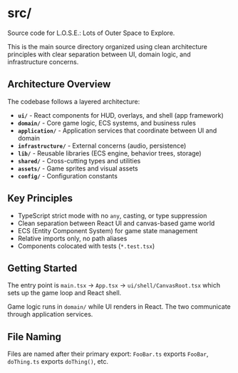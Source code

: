 # src/

Source code for L.O.S.E.: Lots of Outer Space to Explore.

This is the main source directory organized using clean architecture principles with clear separation between UI, domain logic, and infrastructure concerns.

## Architecture Overview

The codebase follows a layered architecture:

- **`ui/`** - React components for HUD, overlays, and shell (app framework)
- **`domain/`** - Core game logic, ECS systems, and business rules
- **`application/`** - Application services that coordinate between UI and domain
- **`infrastructure/`** - External concerns (audio, persistence)
- **`lib/`** - Reusable libraries (ECS engine, behavior trees, storage)
- **`shared/`** - Cross-cutting types and utilities
- **`assets/`** - Game sprites and visual assets
- **`config/`** - Configuration constants

## Key Principles

- TypeScript strict mode with no `any`, casting, or type suppression
- Clean separation between React UI and canvas-based game world
- ECS (Entity Component System) for game state management
- Relative imports only, no path aliases
- Components colocated with tests (`*.test.tsx`)

## Getting Started

The entry point is `main.tsx` → `App.tsx` → `ui/shell/CanvasRoot.tsx` which sets up the game loop and React shell.

Game logic runs in `domain/` while UI renders in React. The two communicate through application services.

## File Naming

Files are named after their primary export: `FooBar.ts` exports `FooBar`, `doThing.ts` exports `doThing()`, etc.
